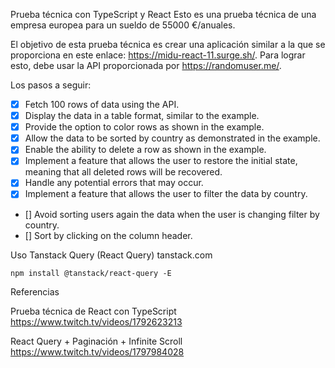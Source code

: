 Prueba técnica con TypeScript y React
Esto es una prueba técnica de una empresa europea para un sueldo de 55000 €/anuales.

El objetivo de esta prueba técnica es crear una aplicación similar a la que se proporciona en este enlace: https://midu-react-11.surge.sh/. Para lograr esto, debe usar la API proporcionada por https://randomuser.me/.

Los pasos a seguir:

- [x] Fetch 100 rows of data using the API.
- [x] Display the data in a table format, similar to the example.
- [x] Provide the option to color rows as shown in the example.
- [x] Allow the data to be sorted by country as demonstrated in the example.
- [x] Enable the ability to delete a row as shown in the example.
- [x] Implement a feature that allows the user to restore the initial state, meaning that all deleted rows will be recovered.
- [x] Handle any potential errors that may occur.
- [x] Implement a feature that allows the user to filter the data by country.
- [] Avoid sorting users again the data when the user is changing filter by country.
- [] Sort by clicking on the column header.

Uso Tanstack Query (React Query) tanstack.com

```
npm install @tanstack/react-query -E
```

Referencias

Prueba técnica de React con TypeScript
https://www.twitch.tv/videos/1792623213

React Query + Paginación + Infinite Scroll
https://www.twitch.tv/videos/1797984028
